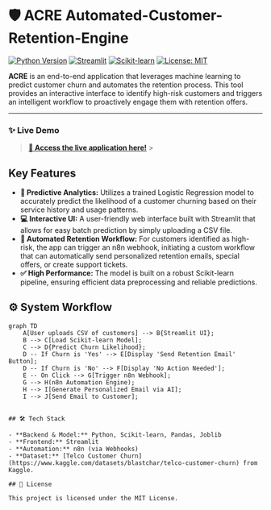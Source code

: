 # 🛡️ ACRE Automated-Customer-Retention-Engine

[![Python Version](https://img.shields.io/badge/Python-3.9+-blue.svg)](https://www.python.org/downloads/)
[![Streamlit](https://img.shields.io/badge/Streamlit-1.30.0-ff69b4.svg)](https://streamlit.io)
[![Scikit-learn](https://img.shields.io/badge/Scikit--learn-1.6.1-orange.svg)](https://scikit-learn.org/)
[![License: MIT](https://img.shields.io/badge/License-MIT-yellow.svg)](https://opensource.org/licenses/MIT)

**ACRE** is an end-to-end application that leverages machine learning to predict customer churn and automates the retention process. This tool provides an interactive interface to identify high-risk customers and triggers an intelligent workflow to proactively engage them with retention offers.

---

### ✨ Live Demo

> **[🚀 Access the live application here!](https://automated-customer-retention-engine-dtampjuzmwhjek9elakblf.streamlit.app/)** > 

## Key Features

- **🔮 Predictive Analytics:** Utilizes a trained Logistic Regression model to accurately predict the likelihood of a customer churning based on their service history and usage patterns.
- **💻 Interactive UI:** A user-friendly web interface built with Streamlit that allows for easy batch prediction by simply uploading a CSV file.
- **🤖 Automated Retention Workflow:** For customers identified as high-risk, the app can trigger an n8n webhook, initiating a custom workflow that can automatically send personalized retention emails, special offers, or create support tickets.
- **✅ High Performance:** The model is built on a robust Scikit-learn pipeline, ensuring efficient data preprocessing and reliable predictions.

## ⚙️ System Workflow

```mermaid
graph TD
    A[User uploads CSV of customers] --> B{Streamlit UI};
    B --> C[Load Scikit-learn Model];
    C --> D{Predict Churn Likelihood};
    D -- If Churn is 'Yes' --> E[Display 'Send Retention Email' Button];
    D -- If Churn is 'No' --> F[Display 'No Action Needed'];
    E -- On Click --> G[Trigger n8n Webhook];
    G --> H(n8n Automation Engine);
    H --> I[Generate Personalized Email via AI];
    I --> J[Send Email to Customer];


## 🛠️ Tech Stack

- **Backend & Model:** Python, Scikit-learn, Pandas, Joblib
- **Frontend:** Streamlit
- **Automation:** n8n (via Webhooks)
- **Dataset:** [Telco Customer Churn](https://www.kaggle.com/datasets/blastchar/telco-customer-churn) from Kaggle.

## 📄 License

This project is licensed under the MIT License.
